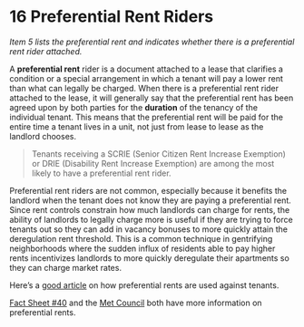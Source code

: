 # 16 Preferential Rent Riders
_Item 5 lists the preferential rent and indicates whether there is a preferential rent rider attached._

A **preferential rent** rider is a document attached to a lease that clarifies a condition or a special arrangement in which a tenant will pay a lower rent  than what can legally be charged. When there is a preferential rent rider attached to the lease, it will generally say that the preferential rent has been agreed upon by both parties for the **duration** of the tenancy of the individual tenant. This means that the preferential rent will be paid for the entire time a tenant lives in a unit, not just from lease to lease as the landlord chooses. 

> Tenants receiving a SCRIE (Senior Citizen Rent Increase Exemption) or DRIE (Disability Rent Increase Exemption) are among the most likely to have a preferential rent rider. 

Preferential rent riders are not common, especially because it benefits the landlord when the tenant does not know they are paying a preferential rent. Since rent controls constrain how much landlords can charge for rents, the ability of landlords to legally charge more is useful if they are trying to force tenants out so they can add in vacancy bonuses to more quickly attain the deregulation rent threshold. This is a common technique in gentrifying neighborhoods where the sudden influx of residents able to pay higher rents incentivizes landlords to more quickly deregulate their apartments so they can charge market rates. 


Here’s a [good article](https://ny.curbed.com/2017/4/25/15425058/nyc-rent-stabilization-loophole-landlords) on how preferential rents are used against tenants.

[Fact Sheet #40](http://www.nyshcr.org/Rent/FactSheets/orafac40.pdf) and the [Met Council](http://metcouncilonhousing.org/help_and_answers/preferential_rents) both have more information on preferential rents.